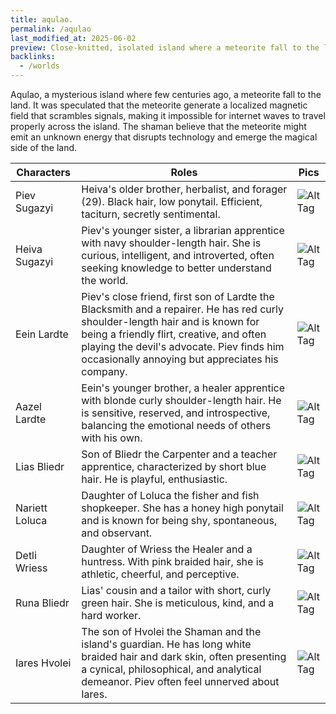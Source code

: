 ```yaml
---
title: aqulao.
permalink: /aqulao
last_modified_at: 2025-06-02
preview: Close-knitted, isolated island where a meteorite fall to the land centuries ago
backlinks:
  - /worlds
---
```

Aqulao, a mysterious island where few centuries ago, a meteorite fall to the land. It was speculated that the meteorite generate a localized magnetic field that scrambles signals, making it impossible for internet waves to travel properly across the island. The shaman believe that the meteorite might emit an unknown energy that disrupts technology and emerge the magical side of the land.



| Characters     | Roles                                                                                                                                                                                                                                                                      | Pics                                                  |
| -------------- | -------------------------------------------------------------------------------------------------------------------------------------------------------------------------------------------------------------------------------------------------------------------------- | ----------------------------------------------------- |
| Piev Sugazyi   | Heiva's older brother, herbalist, and forager (29). Black hair, low ponytail. Efficient, taciturn, secretly sentimental.                                                                                                                                                   | ![Alt Tag](https://i.imgur.com/EAC9W8V.png "Alt Tag") |
| Heiva Sugazyi  | Piev's younger sister, a librarian apprentice with navy shoulder-length hair. She is curious, intelligent, and introverted, often seeking knowledge to better understand the world.                                                                                        | ![Alt Tag](https://i.imgur.com/RCyKfxj.png "Alt Tag") |
| Eein Lardte    | Piev's close friend, first son of Lardte the Blacksmith and a repairer. He has red curly shoulder-length hair and is known for being a friendly flirt, creative, and often playing the devil's advocate. Piev finds him occasionally annoying but appreciates his company. | ![Alt Tag](https://i.imgur.com/n8T636O.png "Alt Tag") |
| Aazel Lardte   | Eein's younger brother, a healer apprentice with blonde curly shoulder-length hair. He is sensitive, reserved, and introspective, balancing the emotional needs of others with his own.                                                                                    | ![Alt Tag](https://i.imgur.com/ta5bfFp.png "Alt Tag") |
| Lias Bliedr    | Son of Bliedr the Carpenter and a teacher apprentice, characterized by short blue hair. He is playful, enthusiastic.                                                                                                                                                       | ![Alt Tag](https://i.imgur.com/AM0JkyC.png "Alt Tag") |
| Nariett Loluca | Daughter of Loluca the fisher and fish shopkeeper. She has a honey high ponytail and is known for being shy, spontaneous, and observant.                                                                                                                                   | ![Alt Tag](https://i.imgur.com/hbgOnud.png "Alt Tag") |
| Detli Wriess   | Daughter of Wriess the Healer and a huntress. With pink braided hair, she is athletic, cheerful, and perceptive.                                                                                                                                                           | ![Alt Tag](https://i.imgur.com/dBt4mDy.png "Alt Tag") |
| Runa Bliedr    | Lias' cousin and a tailor with short, curly green hair. She is meticulous, kind, and a hard worker.                                                                                                                                                                        | ![Alt Tag](https://i.imgur.com/OBYDOfz.png "Alt Tag") |
| Iares Hvolei   | The son of Hvolei the Shaman and the island's guardian. He has long white braided hair and dark skin, often presenting a cynical, philosophical, and analytical demeanor. Piev often feel unnerved about Iares.                                                            | ![Alt Tag](https://i.imgur.com/p1dseRK.png "Alt Tag") |
